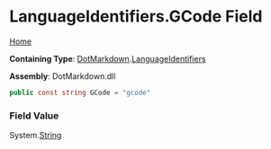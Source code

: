 # LanguageIdentifiers\.GCode Field

[Home](../../../README.md)

**Containing Type**: [DotMarkdown](../../README.md)\.[LanguageIdentifiers](../README.md)

**Assembly**: DotMarkdown\.dll

```csharp
public const string GCode = "gcode"
```

### Field Value

System\.[String](https://docs.microsoft.com/en-us/dotnet/api/system.string)